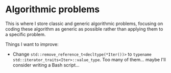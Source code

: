 # Algorithmic problems
This is where I store classic and generic algorithmic problems, focusing on coding these algorithm as generic as possible rather than applying them to a specific problem.

Things I want to improve:
* Change `std::remove_reference_t<decltype(*Iter())>` to `typename std::iterator_traits<Iter>::value_type`. Too many of them... maybe I'll consider writing a Bash script...